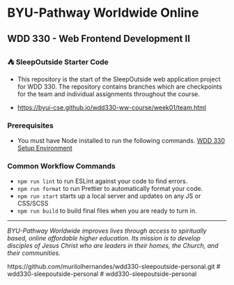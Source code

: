 # BYU-Pathway Worldwide Online
## WDD 330 - Web Frontend Development II

### ⛺ SleepOutside Starter Code

 - This repository is the start of the SleepOutside web application project for WDD 330. The repository contains branches which are checkpoints for the team and individual assignments throughout the course.

 - https://byui-cse.github.io/wdd330-ww-course/week01/team.html

### Prerequisites

- You must have Node installed to run the following commands.
[WDD 330 Setup Environment](https://byui-cse.github.io/wdd330-ww-course/intro/) 

### Common Workflow Commands

- `npm run lint` to run ESLint against your code to find errors.
- `npm run format` to run Prettier to automatically format your code.
- `npm run start` starts up a local server and updates on any JS or CSS/SCSS 
- `npm run build` to build final files when you are ready to turn in.


---
_BYU-Pathway Worldwide improves lives through access to spiritually based, online affordable higher education. Its mission is to develop disciples of Jesus Christ who are leaders in their homes, the Church, and their communities._



h t t p s : / / g i t h u b . c o m / m u r i l o l h e r n a n d e s / w d d 3 3 0 - s l e e p o u t s i d e - p e r s o n a l . g i t  
 #   w d d 3 3 0 - s l e e p o u t s i d e - p e r s o n a l  
 #   w d d 3 3 0 - s l e e p o u t s i d e - p e r s o n a l  
 